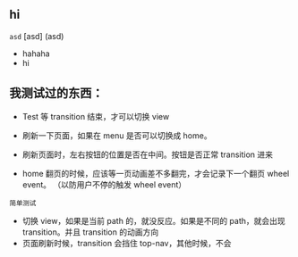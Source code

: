 ## hi

`asd`
[asd]
(asd)

-   hahaha
-   hi

## 我测试过的东西：

-   Test 等 transition 结束，才可以切换 view
-   刷新一下页面，如果在 menu 是否可以切换成 home。
-   刷新页面时，左右按钮的位置是否在中间。按钮是否正常 transition 进来

-   home 翻页的时候，应该等一页动画差不多翻完，才会记录下一个翻页 wheel event。 （以防用户不停的触发 wheel event）

`简单测试`

-   切换 view，如果是当前 path 的，就没反应。如果是不同的 path，就会出现 transition。并且 transition 的动画方向
-   页面刷新时候，transition 会挡住 top-nav，其他时候，不会
